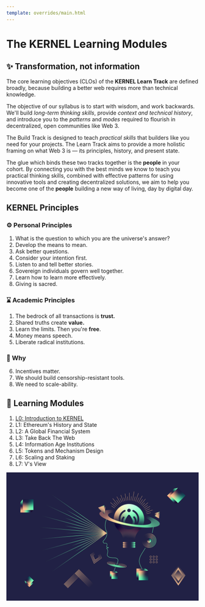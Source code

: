 ```yaml
---
template: overrides/main.html
---
```


# The KERNEL Learning Modules

## ✨ Transformation, not information

The core learning objectives (CLOs) of the **KERNEL Learn Track** are defined broadly, because building a better web requires more than technical knowledge. 

The objective of our syllabus is to start with wisdom, and work backwards. We'll build *long-term thinking skills*, provide *context and technical history*, and introduce you to the *patterns* and *modes* required to flourish in decentralized, open communities like Web 3.

The Build Track is designed to teach *practical skills* that builders like you need for your projects. The Learn Track aims to provide a more holistic framing on what Web 3 is — its principles, history, and present state.  

The glue which binds these two tracks together is the **people** in your cohort. By connecting you with the best minds we know to teach you practical thinking skills, combined with effective patterns for using innovative tools and creating decentralized solutions, we aim to help you become one of the **people** building a new way of living, day by digital day.

## KERNEL Principles

### ⚙️ Personal Principles

1. What is the question to which you are the universe's answer?
2. Develop the means to mean.
3. Ask better questions. 
4. Consider your intention first.
5. Listen to and tell better stories.
6. Sovereign individuals govern well together.
7. Learn how to learn more effectively. 
8. Giving is sacred.

### ⌛️ Academic Principles

1. The bedrock of all transactions is **trust.**
2. Shared truths create **value.**
3. Learn the limits. Then you're **free**. 
4. Money means speech.
5. Liberate radical institutions.

### 🧐 Why

6. Incentives matter.
7. We should build censorship-resistant tools.
8. We need to scale-ability.

## 📖 Learning Modules

1. [L0: Introduction to KERNEL](module-0)
2. L1: Ethereum's History and State
3. L2: A Global Financial System
4. L3: Take Back The Web
5. L4: Information Age Institutions
6. L5: Tokens and Mechanism Design
7. L6: Scaling and Staking
8. L7: V's View

![Learning](/assets/images/learning-01.jpg)